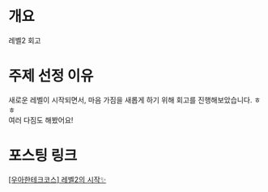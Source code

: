 # 개요

레벨2 회고

# 주제 선정 이유

새로운 레벨이 시작되면서, 마음 가짐을 새롭게 하기 위해 회고를 진행해보았습니다. ㅎㅎ  
여러 다짐도 해봤어요!

# 포스팅 링크

[[우아한테크코스] 레벨2의 시작✨](https://velog.io/@movie/%EC%9A%B0%EC%95%84%ED%95%9C%ED%85%8C%ED%81%AC%EC%BD%94%EC%8A%A4-%EB%A0%88%EB%B2%A82%EC%9D%98-%EC%8B%9C%EC%9E%91)
